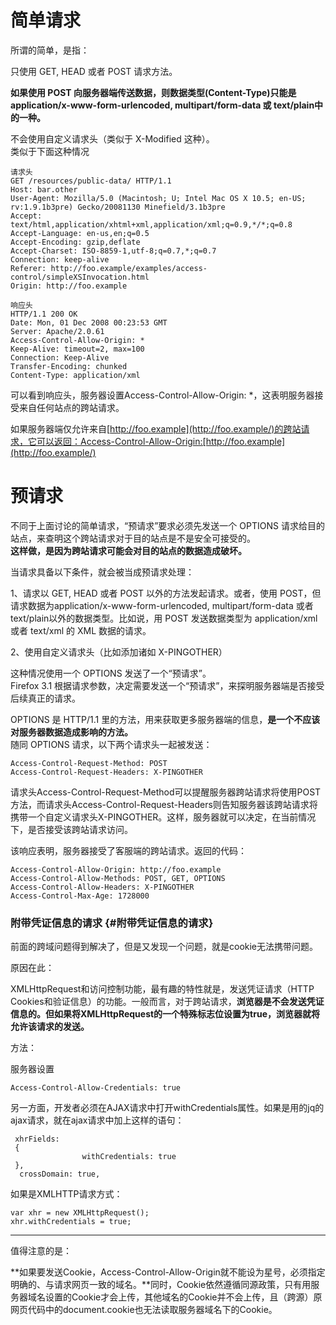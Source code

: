 # 简单请求

所谓的简单，是指：

只使用 GET, HEAD 或者 POST 请求方法。

  
**如果使用 POST 向服务器端传送数据，则数据类型\(Content-Type\)只能是 application/x-www-form-urlencoded, multipart/form-data 或 text/plain中的一种。**

  
不会使用自定义请求头（类似于 X-Modified 这种）。  
类似于下面这种情况

```
请求头
GET /resources/public-data/ HTTP/1.1
Host: bar.other
User-Agent: Mozilla/5.0 (Macintosh; U; Intel Mac OS X 10.5; en-US; rv:1.9.1b3pre) Gecko/20081130 Minefield/3.1b3pre
Accept: text/html,application/xhtml+xml,application/xml;q=0.9,*/*;q=0.8
Accept-Language: en-us,en;q=0.5
Accept-Encoding: gzip,deflate
Accept-Charset: ISO-8859-1,utf-8;q=0.7,*;q=0.7
Connection: keep-alive
Referer: http://foo.example/examples/access-control/simpleXSInvocation.html
Origin: http://foo.example

响应头
HTTP/1.1 200 OK
Date: Mon, 01 Dec 2008 00:23:53 GMT
Server: Apache/2.0.61 
Access-Control-Allow-Origin: *
Keep-Alive: timeout=2, max=100
Connection: Keep-Alive
Transfer-Encoding: chunked
Content-Type: application/xml
```

可以看到响应头，服务器设置Access-Control-Allow-Origin: \*，这表明服务器接受来自任何站点的跨站请求。

如果服务器端仅允许来自[http://foo.example](http://foo.example/)的跨站请求，它可以返回：Access-Control-Allow-Origin:[http://foo.example](http://foo.example/)



# 预请求

不同于上面讨论的简单请求，“预请求”要求必须先发送一个 OPTIONS 请求给目的站点，来查明这个跨站请求对于目的站点是不是安全可接受的。  
**这样做，是因为跨站请求可能会对目的站点的数据造成破坏。**

当请求具备以下条件，就会被当成预请求处理：

1、请求以 GET, HEAD 或者 POST 以外的方法发起请求。或者，使用 POST，但请求数据为application/x-www-form-urlencoded, multipart/form-data 或者 text/plain以外的数据类型。比如说，用 POST 发送数据类型为 application/xml 或者 text/xml 的 XML 数据的请求。

2、使用自定义请求头（比如添加诸如 X-PINGOTHER）



这种情况使用一个 OPTIONS 发送了一个“预请求”。  
Firefox 3.1 根据请求参数，决定需要发送一个“预请求”，来探明服务器端是否接受后续真正的请求。

OPTIONS 是 HTTP/1.1 里的方法，用来获取更多服务器端的信息，**是一个不应该对服务器数据造成影响的方法。**  
随同 OPTIONS 请求，以下两个请求头一起被发送：

```
Access-Control-Request-Method: POST
Access-Control-Request-Headers: X-PINGOTHER
```

请求头Access-Control-Request-Method可以提醒服务器跨站请求将使用POST方法，而请求头Access-Control-Request-Headers则告知服务器该跨站请求将携带一个自定义请求头X-PINGOTHER。这样，服务器就可以决定，在当前情况下，是否接受该跨站请求访问。

该响应表明，服务器接受了客服端的跨站请求。返回的代码：

```
Access-Control-Allow-Origin: http://foo.example
Access-Control-Allow-Methods: POST, GET, OPTIONS
Access-Control-Allow-Headers: X-PINGOTHER
Access-Control-Max-Age: 1728000
```

### 附带凭证信息的请求 {#附带凭证信息的请求}

前面的跨域问题得到解决了，但是又发现一个问题，就是cookie无法携带问题。

原因在此：

XMLHttpRequest和访问控制功能，最有趣的特性就是，发送凭证请求（HTTP Cookies和验证信息）的功能。一般而言，对于跨站请求，**浏览器是不会发送凭证信息的。但如果将XMLHttpRequest的一个特殊标志位设置为true，浏览器就将允许该请求的发送。**

方法：

服务器设置

```
Access-Control-Allow-Credentials: true
```

另一方面，开发者必须在AJAX请求中打开withCredentials属性。如果是用的jq的ajax请求，就在ajax请求中加上这样的语句：

```
 xhrFields: 
 {
                withCredentials: true
 },
  crossDomain: true,
```

如果是XMLHTTP请求方式：

```
var xhr = new XMLHttpRequest();
xhr.withCredentials = true;
```

---

值得注意的是：

**如果要发送Cookie，Access-Control-Allow-Origin就不能设为星号，必须指定明确的、与请求网页一致的域名。**同时，Cookie依然遵循同源政策，只有用服务器域名设置的Cookie才会上传，其他域名的Cookie并不会上传，且（跨源）原网页代码中的document.cookie也无法读取服务器域名下的Cookie。

